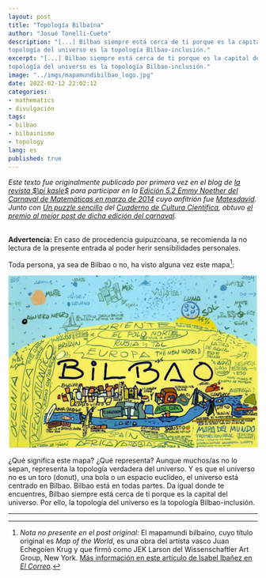 ```yaml
---
layout: post
title: "Topología Bilbaína"
author: "Josué Tonelli-Cueto"
description: "[...] Bilbao siempre está cerca de ti porque es la capital del universo. Por ello, la
topología del universo es la topología Bilbao-inclusión."
excerpt: "[...] Bilbao siempre está cerca de ti porque es la capital del universo. Por ello, la
topología del universo es la topología Bilbao-inclusión."
image: "../imgs/mapamundibilbao_logo.jpg"
date: 2022-02-12 22:02:12
categories:
- mathematics
- divulgación
tags:
- bilbao
- bilbainismo
- topology
lang: es
published: true
---
```


<div class="jumbotron abstract" style="font-style: italic;">
Este texto fue originalmente publicado por primera vez en el blog de <a href="https://pikasle.com/pikasle_es.html">la revista $\pi kasle$</a> para participar en la <a href="http://matesdedavid.blogspot.com/2014/03/edicion-52-emmy-noether_10.html">Edición 5.2 Emmy Noether del Carnaval de Matemáticas en marzo de 2014</a> cuyo anfitrión fue <a href="http://matesdedavid.blogspot.com/">Matesdavid</a>. Junto con <a href="https://culturacientifica.com/2014/03/26/un-puzzle-sencillo/"><i>Un puzzle sencillo</i></a> del <a href="https://culturacientifica.com/">Cuaderno de Cultura Científica</a>, obtuvo <a href="http://eliatron.blogspot.com/2014/04/premio-carnamat52.html">el premio al mejor post de dicha edición del carnaval</a>.
</div>
<br/>

**Advertencia:** En caso de procedencia guipuzcoana, se recomienda la no lectura de la presente
entrada al poder herir sensibilidades personales.

Toda persona, ya sea de Bilbao o no, ha visto alguna vez este mapa[^MB]:

![Mapamundi de Bilbao](../imgs/mapamundibilbao.jpg)

¿Qué significa este mapa? ¿Qué representa? Aunque muchos/as no lo sepan, representa la topología verdadera del universo. Y es que el universo no es un toro (donut), una bola o un espacio euclídeo, el universo está centrado en Bilbao. Bilbao está en todas partes. Da igual donde te encuentres, Bilbao siempre está cerca de ti porque es la capital del universo. Por ello, la
topología del universo es la topología Bilbao-inclusión.

[^MB]: _Nota no presente en el post original:_ El mapamundi bilbaíno, cuyo título original es _Map of the World_, es una obra del artista vasco Juan Echegoien Krug y que firmó como JEK Larson del Wissenschaftler Art Group, New York. [Más información en este artículo de Isabel Ibañez en _El Correo_](https://www.elcorreo.com/bizkaia/201601/26/quien-dibujo-mapamundi-bilbao-20160119104605.html).

***
